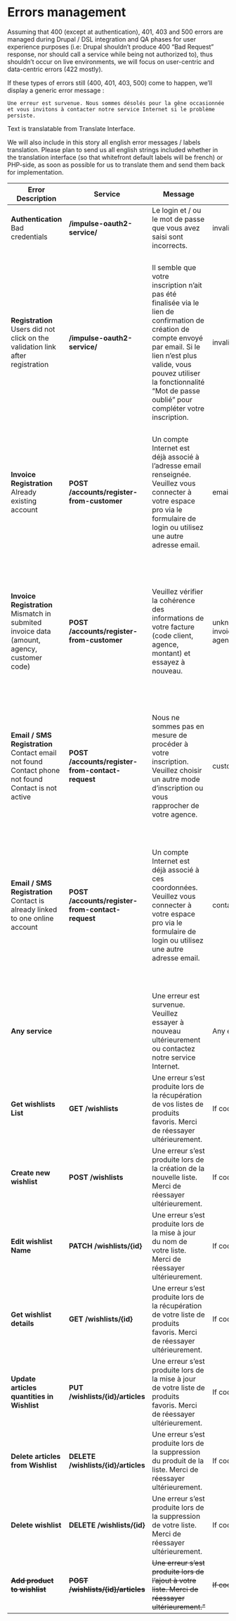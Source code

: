 # **Errors management**

Assuming that 400 (except at authentication), 401, 403 and 500 errors are managed during Drupal / DSL integration and QA phases for user experience purposes (i.e: Drupal shouldn’t produce 400 “Bad Request” response, nor should call a service while being not authorized to), thus shouldn’t occur on live environments, we will focus on user-centric and data-centric errors (422 mostly).

If these types of errors still (400, 401, 403, 500) come to happen, we’ll display a generic error message : 
```
Une erreur est survenue. Nous sommes désolés pour la gêne occasionnée et vous invitons à contacter notre service Internet si le problème persiste.
```
Text is translatable from Translate Interface. 

We will also include in this story all english error messages / labels translation. Please plan to send us all english strings included whether in the translation interface (so that whitefront default labels will be french) or PHP-side, as soon as possible for us to translate them and send them back for implementation.

| Error Description                                                                                           | Service                                      | Message                                                                                                                                                                                                                                                  | Key                                                           | JSON                                                                                                                                                                                                                                                                                                                       |
| ----------------------------------------------------------------------------------------------------------- | -------------------------------------------- | -------------------------------------------------------------------------------------------------------------------------------------------------------------------------------------------------------------------------------------------------------- | ------------------------------------------------------------- | -------------------------------------------------------------------------------------------------------------------------------------------------------------------------------------------------------------------------------------------------------------------------------------------------------------------------- |
| **Authentication**<br>Bad credentials                                                                           | **/impulse-oauth2-service/**                     | Le login et / ou le mot de passe que vous avez saisi sont incorrects.                                                                                                                                                                                    | invalid\_grant                                                | 400 Bad Request<br>{<br>   "error": "invalid\_grant",<br>   "error\_description": "Bad credentials"<br>}                                                                                                                                                                                                                   |
|  |
|  |
|  |
|  |
| **Registration**<br>Users did not click on the validation link after registration                               | **/impulse-oauth2-service/**                     | Il semble que votre inscription n’ait pas été finalisée via le lien de confirmation de création de compte envoyé par email. Si le lien n’est plus valide, vous pouvez utiliser la fonctionnalité “Mot de passe oublié” pour compléter votre inscription. | invalid\_grant                                                | 400 Bad Request<br>{   <br>  "error": "invalid\_grant",<br>  "error\_description": "User account is locked"<br>}                                                                                                                                                                                                           |
|  |
|  |
|  |
|  |
| **Invoice Registration**<br>Already existing account                                                            | **POST /accounts/register-from-customer**        | Un compte Internet est déjà associé à l’adresse email renseignée. Veuillez vous connecter à votre espace pro via le formulaire de login ou utilisez une autre adresse email.                                                                             | email.already.in.use                                          | {<br>   "url": "http://10.0.3.245:8087/api/v1/accounts/register-from-customer",<br>   "code": 422,<br>   "message": "Unprocessable Entity",<br>   "errors": \[<br>       {<br>           "key": "email.already.in.use",<br>           "message": "Email already in use."<br>       }<br>   \]<br>}                         |
|  |
|  |
|  |
|  |
|  |
|  |
|  |
|  |
|  |
|  |
| **Invoice Registration**<br>Mismatch in submited invoice data (amount, agency, customer code)                   | **POST /accounts/register-from-customer**        | Veuillez vérifier la cohérence des informations de votre facture (code client, agence, montant) et essayez à nouveau.                                                                                                                                    | unknown.error<br>invoice.amount.not.match<br>agency.not.match | {<br>   "url": "http://10.0.3.251:8087/api/v1/accounts/register-from-customer",<br>   "code": 422,<br>   "message": "Unprocessable Entity",<br>   "errors": \[<br>       {<br>           "key": "unknown.error",<br>           "message": "Unknown error."<br>       }<br>   \]<br>}                                       |
|  |
|  |
|  |
|  |
|  |
|  |
|  |
|  |
|  |
|  |
| **Email / SMS Registration**<br>Contact email not found<br>Contact phone not found<br>Contact is not active<br> | **POST /accounts/register-from-contact-request** | Nous ne sommes pas en mesure de procéder à votre inscription. Veuillez choisir un autre mode d’inscription ou vous rapprocher de votre agence.                                                                                                           | customer.not.found                                            | {<br>   "url": "http://10.0.3.251:8087/api/v1/accounts/register-from-contact-request",<br>   "code": 404,<br>   "message": "Not Found",<br>   "errors": \[<br>       {<br>           "key": "customer.not.found",<br>           "message": "Customer does not exist."<br>       }<br>   \]<br>}                            |
|  |
|  |
|  |
|  |
|  |
|  |
|  |
|  |
|  |
|  |
| **Email / SMS Registration**<br>Contact is already linked to one online account                                 | **POST /accounts/register-from-contact-request** | Un compte Internet est déjà associé à ces coordonnées. Veuillez vous connecter à votre espace pro via le formulaire de login ou utilisez une autre adresse email.                                                                                        | contact.already.linked                                        | {<br>   "url": "http://10.0.2.155:8087/api/v1/accounts/register-from-contact-request",<br>   "code": 422,<br>   "message": "Unprocessable Entity",<br>   "errors": \[<br>       {<br>           "key": "contact.already.linked",<br>           "message": "This contact is no longer available."<br>       }<br>   \]<br>} |
|  |
|  |
|  |
|  |
|  |
|  |
|  |
|  |
|  |
|  |
| **Any service**                                                                                                 |                                              | Une erreur est survenue. Veuillez essayer à nouveau ultérieurement ou contactez notre service Internet.                                                                                                                                                  | Any error                                                     |                                                                                                                                                                                                                                                                                                                            |
| **Get wishlists List**                                                                                          | **GET /wishlists**                               | Une erreur s’est produite lors de la récupération de vos listes de produits favoris. Merci de réessayer ultérieurement.                                                                                                                                  | If code is != from 200                                        |                                                                                                                                                                                                                                                                                                                            |
| **Create new wishlist**                                                                                         | **POST /wishlists**                              | Une erreur s’est produite lors de la création de la nouvelle liste. Merci de réessayer ultérieurement.                                                                                                                                                   | If code is != from 200                                        |                                                                                                                                                                                                                                                                                                                            |
| **Edit wishlist Name**                                                                                          | **PATCH /wishlists/{id}**                        | Une erreur s’est produite lors de la mise à jour du nom de votre liste. Merci de réessayer ultérieurement.                                                                                                                                               | If code is != from 200                                        |                                                                                                                                                                                                                                                                                                                            |
| **Get wishlist details**                                                                                        | **GET /wishlists/{id}**                          | Une erreur s’est produite lors de la récupération de votre liste de produits favoris. Merci de réessayer ultérieurement.                                                                                                                                 | If code is != from 200                                        |                                                                                                                                                                                                                                                                                                                            |
| **Update articles quantities in Wishlist**                                                                      | **PUT /wishlists/{id}/articles**                 | Une erreur s’est produite lors de la mise à jour de votre liste de produits favoris. Merci de réessayer ultérieurement.                                                                                                                                  | If code is != from 200                                        |                                                                                                                                                                                                                                                                                                                            |
| **Delete articles from Wishlist**                                                                               | **DELETE /wishlists/{id}/articles**              | Une erreur s’est produite lors de la suppression du produit de la liste. Merci de réessayer ultérieurement.                                                                                                                                              | If code is != from 200                                        |                                                                                                                                                                                                                                                                                                                            |
| **Delete wishlist**                                                                                             | **DELETE /wishlists/{id}**                       | Une erreur s’est produite lors de la suppression de votre liste. Merci de réessayer ultérieurement.                                                                                                                                                      | If code is != from 200                                        |                                                                                                                                                                                                                                                                                                                            |
| **<del>Add product to wishlist</del>**                                                                                     | **<del>POST /wishlists/{id}/articles**</del>                | <del>Une erreur s’est produite lors de l’ajout à votre liste. Merci de réessayer ultérieurement.”</del>                                                                                                                                                             | <del>If code is != from 200</del>                                        |                                                                                                                                                                                                                                                                                                                            |
